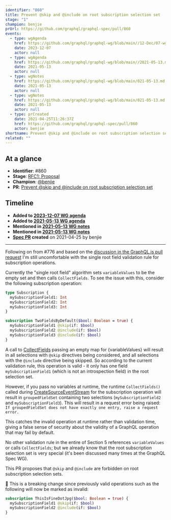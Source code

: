 ```yaml
---
identifier: "860"
title: Prevent @skip and @include on root subscription selection set
stage: "1"
champion: benjie
prUrl: https://github.com/graphql/graphql-spec/pull/860
events:
  - type: wgAgenda
    href: https://github.com/graphql/graphql-wg/blob/main//12-Dec/07-wg-primary.md
    date: 2023-12-07
    actor: null
  - type: wgAgenda
    href: https://github.com/graphql/graphql-wg/blob/main//2021-05-13.md
    date: 2021-05-13
    actor: null
  - type: wgNotes
    href: https://github.com/graphql/graphql-wg/blob/main/021-05-13.md
    date: 2021-05-13
    actor: null
  - type: wgNotes
    href: https://github.com/graphql/graphql-wg/blob/main/021-05-13.md
    date: 2021-05-13
    actor: null
  - type: prCreated
    date: 2021-04-25T11:26:37Z
    href: https://github.com/graphql/graphql-spec/pull/860
    actor: benjie
shortname: Prevent @skip and @include on root subscription selection set
related: ""
---
```


## At a glance

- **Identifier**: #860
- **Stage**: [RFC1: Proposal](https://github.com/graphql/graphql-spec/blob/main/CONTRIBUTING.md#stage-1-proposal)
- **Champion**: [@benjie](https://github.com/benjie)
- **PR**: [Prevent @skip and @include on root subscription selection set](https://github.com/graphql/graphql-spec/pull/860)

<!-- BEGIN_CUSTOM_TEXT -->



<!-- END_CUSTOM_TEXT -->

## Timeline

- **Added to [2023-12-07 WG agenda](https://github.com/graphql/graphql-wg/blob/main//12-Dec/07-wg-primary.md)**
- **Added to [2021-05-13 WG agenda](https://github.com/graphql/graphql-wg/blob/main//2021-05-13.md)**
- **Mentioned in [2021-05-13 WG notes](https://github.com/graphql/graphql-wg/blob/main/021-05-13.md)**
- **Mentioned in [2021-05-13 WG notes](https://github.com/graphql/graphql-wg/blob/main/021-05-13.md)**
- **[Spec PR](https://github.com/graphql/graphql-spec/pull/860) created** on 2021-04-25 by benjie

<!-- VERBATIM -->

---

Following on from #776 and based on the [discussion in the GraphQL.js pull request](https://github.com/graphql/graphql-js/pull/2861#discussion_r619789288) I'm still uncomfortable with the single root field validation rule for subscription operations.

Currently the "single root field" algorithm sets `variableValues` to be the empty set and then calls `CollectFields`. To see the issue with this, consider the following subscription operation:

```graphql
type Subscription {
  mySubscriptionField1: Int
  mySubscriptionField2: Int
  mySubscriptionField3: Int
}

subscription TwoFieldsByDefault($bool: Boolean = true) {
  mySubscriptionField1 @skip(if: $bool)
  mySubscriptionField2 @include(if: $bool)
  mySubscriptionField3 @include(if: $bool)
}
```

A call to [CollectFields](https://spec.graphql.org/draft/#CollectFields()) passing an empty map for \{variableValues\} will result in all selections with `@skip` directives being considered, and all selections with the `@include` directive being skipped. So according to the current validation rule, this operation is valid - it only has one field `mySubscriptionField1` (which is not an introspection field) in the root selection set.

However, if you pass no variables at runtime, the runtime `CollectFields()` called during [CreateSourceEventStream](https://spec.graphql.org/draft/#CreateSourceEventStream()) for the subscription operation will result in `groupedFieldSet` containing two selections (`mySubscriptionField2` and `mySubscriptionField3`). This will result in a request error being raised: `If groupedFieldSet does not have exactly one entry, raise a request error.`

This catches the invalid operation at runtime rather than validation time, giving a false sense of security about the validity of a GraphQL operation that may fail by default.

No other validation rule in the entire of Section 5 references `variableValues` or calls `CollectFields`; but we already know that the root subscription selection set is very special (it's been discussed many times at the GraphQL Spec WG).

This PR proposes that `@skip` and `@include` are forbidden on root subscription selection sets.

:rotating_light: This is a breaking change since previously valid operations such as the following will now be marked as invalid:

```graphql
subscription ThisIsFineDotJpg($bool: Boolean = true) {
  mySubscriptionField1 @skip(if: $bool)
  mySubscriptionField2 @include(if: $bool)
}
```
